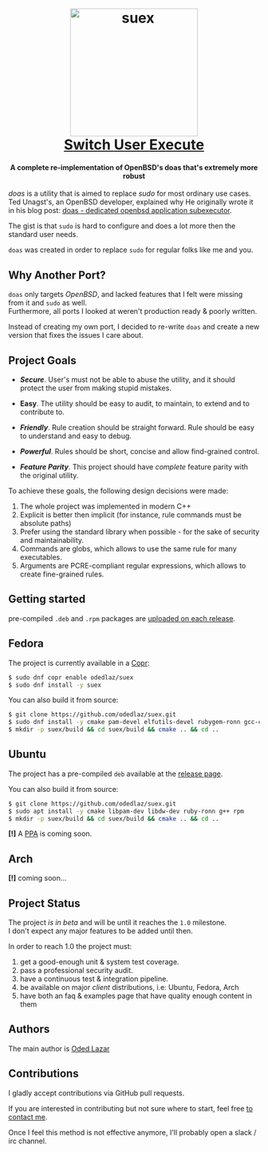 <h1 align="center">
  <a href="https://github.com/odedlaz/suex"><img src="https://oded.blog/images/2017/10/suex_xkcd.png" alt="suex" width="256" height="256"/></a><br>
  <a href="https://github.com/odedlaz/suex"><b>S</b>witch <b>U</b>ser <b>Ex</b>ecute</a>
</h1>

<h4 align="center">A complete re-implementation of OpenBSD's doas that's extremely more robust</h4>

*doas* is a utility that is aimed to replace *sudo* for most ordinary use cases.
Ted Unagst's, an OpenBSD developer, explained why He originally wrote it in his blog post: [doas - dedicated openbsd application subexecutor](https://www.tedunangst.com/flak/post/doas).

The gist is that `sudo` is hard to configure and does a lot more then the standard user needs.  

`doas` was created in order to replace `sudo` for regular folks like me and you.

## Why Another Port?

`doas` only targets *OpenBSD*, and lacked features that I felt were missing from it and `sudo` as well.  
Furthermore, all ports I looked at weren't production ready & poorly written.

Instead of creating my own port, I decided to re-write `doas` and create a new version that fixes the issues I care about.

## Project Goals

* ***Secure***. User's must not be able to abuse the utility, and it should protect the user from making stupid mistakes.

* **Easy**. The utility should be easy to audit, to maintain, to extend and to contribute to.

* ***Friendly***. Rule creation should be straight forward. Rule should be easy to understand and easy to debug.

* ***Powerful***. Rules should be short, concise and allow find-grained control.

* ***Feature Parity***. This project should have *complete* feature parity with the original utility.

To achieve these goals, the following design decisions were made:

1. The whole project was implemented in modern C++
2. Explicit is better then implicit (for instance, rule commands must be absolute paths)
3. Prefer using the standard library when possible - for the sake of security and maintainability.
5. Commands are globs, which allows to use the same rule for many executables.
1. Arguments are PCRE-compliant regular expressions, which allows to create fine-grained rules.

## Getting started

pre-compiled `.deb` and `.rpm` packages are [uploaded on each release](https://github.com/odedlaz/suex/releases).

## Fedora

The project is currently available in a [Copr](https://copr.fedorainfracloud.org/coprs/odedlaz/suex):
```bash
$ sudo dnf copr enable odedlaz/suex
$ sudo dnf install -y suex
```

You can also build it from source:
```bash
$ git clone https://github.com/odedlaz/suex.git
$ sudo dnf install -y cmake pam-devel elfutils-devel rubygem-ronn gcc-c++
$ mkdir -p suex/build && cd suex/build && cmake .. && cd ..
```

## Ubuntu

The project has a pre-compiled `deb` available at the [release page](https://github.com/odedlaz/suex/releases).

You can also build it from source:
```bash
$ git clone https://github.com/odedlaz/suex.git
$ sudo apt install -y cmake libpam-dev libdw-dev ruby-ronn g++ rpm
$ mkdir -p suex/build && cd suex/build && cmake .. && cd ..
```

**[!]** A [PPA](https://help.ubuntu.com/community/PPA) is coming soon.

## Arch

**[!]** coming soon...

## Project Status

The project *is in beta* and will be until it reaches the `1.0` milestone.  
I don't expect any major features to be added until then.

In order to reach 1.0 the project must:

1. get a good-enough unit & system test coverage.
2. pass a professional security audit.
3. have a continuous test & integration pipeline.
4. be available on major *client* distributions, i.e: Ubuntu, Fedora, Arch
5. have both an faq & examples page that have quality enough content in them

## Authors

The main author is [Oded Lazar](https://oded.blog/whoami/)

## Contributions

I gladly accept contributions via GitHub pull requests.

If you are interested in contributing but not sure where to start, feel free [to contact me](https://twitter.com/odedlaz).

Once I feel this method is not effective anymore, I'll probably open a slack / irc channel.
